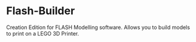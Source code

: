 # Flash-Builder
Creation Edition for FLASH Modelling software. Allows you to build models to print on a LEGO 3D Printer.
